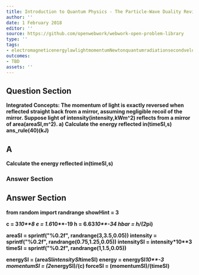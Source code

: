 ```yaml
---
title: Introduction to Quantum Physics - The Particle-Wave Duality Reviewed
author: ''
date: 1 February 2018
editor: ''
source: https://github.com/openwebwork/webwork-open-problem-library
type: ''
tags:
- electromagneticenergylawlightmomentumNewtonquantumradiationsecondvelocitywavelength
outcomes:
- TBD
assets: ''
---
```


## Question Section 

<b>
<b>Integrated Concepts:<b> The momentum of light is exactly reversed when reflected straight back from a mirror, assuming negligible recoil of the mirror. Suppose light of intensity(intensity,kWm^2) reflects from a mirror of area(areaSI,m^2).
a) Calculate the energy reflected in(timeSI,s)
ans_rule(40)(kJ)

## A
Calculate the energy reflected in(timeSI,s)
### Answer Section


## Answer Section

from random import randrange
showHint = 3

c = 3*10**8
e = 1.6*10**-19
h = 6.63*10**-34
hbar = h/(2*pi)

areaSI = sprintf("%0.2f", randrange(3,3.5,0.05))
intensity = sprintf("%0.2f", randrange(0.75,1.25,0.05))
intensitySI = intensity*10**3
timeSI = sprintf("%0.2f", randrange(1,1.5,0.05))

energySI = (areaSI*intensitySI*timeSI)
energy = energySI*10**-3
momentumSI = (2*energySI)/(c)
forceSI = (momentumSI)/(timeSI)